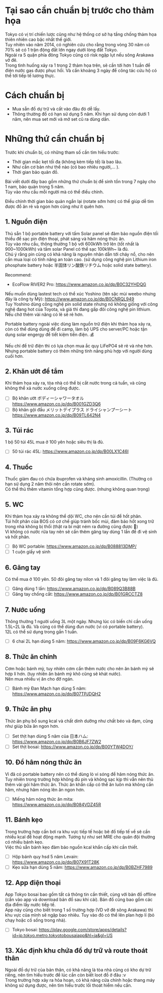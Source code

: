 # Tại sao cần chuẩn bị trước cho thảm họa
Tokyo có vị trí chiến lược cũng như hệ thống cơ sở hạ tầng chống thảm họa thiên nhiên cao bậc nhất thế giới.  
Tuy nhiên vào năm 2014, có nghiên cứu cho rằng trong vòng 30 năm có 70% sẽ có 1 trận động đất lớn ngay dưới lòng đất Tokyo.  
Ngoài ra 5 quận phía đông Tokyo cũng có risk ngập lụt nếu sông Arakawa vỡ đê.  
Trong tình huống xảy ra 1 trong 2 thảm họa trên, sẽ cần tới hơn 1 tuần để điện nước gas được phục hồi. Và cần khoảng 3 ngày để công tác cứu hộ có thể tới tiếp tế lương thực.

# Cách chuẩn bị
+ Mua sẵn đồ dự trữ và cất vào đâu đó dễ lấy.
+ Thông thường đồ có hạn sử dụng 5 năm. Khi hạn sử dụng còn dưới 1 năm, nên mua set mới và mở set cũ ra dùng dần.
  
# Những thứ cần chuẩn bị
Trước khi chuẩn bị, có những tham số cần tìm hiểu trước:
+ Thời gian mắc kẹt tối đa (không kèm tiếp tế) là bao lâu.
+ Như cần cơ bản như thế nào (có bao nhiêu người,... ).
+ Thời gian bảo quản đồ.

Bài viết dưới đây bao gồm những thứ chuẩn bị để sinh tồn trong 7 ngày cho 1 nam, bảo quản trong 5 năm.  
Tùy vào nhu cầu mỗi người mà có thể điều chỉnh.  

Điều chỉnh thời gian bảo quản ngắn lại (rotate sớm hơn) có thể giúp dễ tìm được đồ ăn rẻ và ngon hơn cũng như ít quên hơn.

## 1. Nguồn điện
Thủ sẵn 1 bộ portable battery với tấm Solar panel sẽ đảm bảo nguồn điện tối thiểu để sạc pin điện thoại, phát sáng và hâm nóng thức ăn.  
Tùy vào nhu cầu, thông thường 1 bộ với 600kWh trở lên (tốt nhất là 900~1000kWh) và tấm solar Panel có thể sạc 100kWh~ là đủ.  
Chú ý rằng pin cũng có khả năng là nguyên nhân dẫn tới cháy nổ, cho nên cần mua loại có tính năng an toàn cao. (sử dụng công nghệ pin Lithium iron phosphate battery hoặc 半固体リン酸鉄リチウム hoặc solid state battery).

Recommend:  
+ EcoFlow RIVER2 Pro: https://www.amazon.co.jp/dp/B0C32YHDQG

Nếu muốn dùng lastest tech có thể xúc Yoshino (tên sặc mùi weebo nhưng đây là công ty Mỹ): https://www.amazon.co.jp/dp/B0CNRQL949  
Tuy Yoshino dùng công nghệ pin solid state nhưng nó không giống với công nghệ đang hot của Toyota, và giá thì đang gấp đôi công nghệ pin lithium. Nếu chờ thêm vài năng có lẽ sẽ rẻ hơn.

Portable battery ngoài việc dùng làm nguồn trữ điện khi thảm họa xảy ra, còn có thể dùng dùng để đi camp, làm bộ UPS cho server/PC hoặc tận dụng solar engergy để tiết kiệm tiền điện. 💰

Nếu chỉ để trữ điện thì có lựa chọn mua ắc quy LiFePO4 sẽ rẻ và nhẹ hơn. Nhưng portable battery có thêm những tính năng phù hợp với người dùng cuối hơn.
## 2. Khăn ướt để tắm
Khi thảm họa xảy ra, tòa nhà có thể bị cắt nước trong cả tuần, và cũng không thể xả nước xuống cống được.

+ [ ] Bộ khăn ướt ボディーシャワータオル https://www.amazon.co.jp/dp/B001GZD3Q6  
+ [ ] Bộ khăn gội đầu メリットデイプラス ドライシャンプーシート https://www.amazon.co.jp/dp/B09TL642N4

## 3. Túi rác
1 bộ 50 túi 45L mua ở 100 yên hoặc siêu thị là đủ.

+ [ ] 50 túi rác 45L: https://www.amazon.co.jp/dp/B00LX1C46I

## 4. Thuốc
Thuốc giảm đau có chứa ibuprofen và kháng sinh amoxicillin. (Thường có hạn sử dụng 2 năm thôi nên cần rotate sớm).  
Có thể thủ thêm vitamin tổng hợp cũng được. (nhưng không quan trọng)

## 5. WC
Khi thảm họa xảy ra không thể dội WC, cho nên cần túi để hốt phân.  
Túi hốt phân của BOS có cơ chế giúp tránh bốc mùi, đảm bảo hốt xong trữ trong nhà không bị thối (thật ra bí mật ném ra đường cũng được 🤣)  
Vì không có nước rửa tay nên sẽ cần thêm găng tay dùng 1 lần để đi vệ sinh và hốt phân.

+ [ ] Bộ WC portable: https://www.amazon.co.jp/dp/B088813DMP/
+ [ ] 1 cuộn giấy vệ sinh

## 6. Găng tay
Có thể mua ở 100 yên.
50 đôi găng tay nilon và 1 đôi găng tay làm việc là đủ.

+ [ ] Găng dùng 1 lần: https://www.amazon.co.jp/dp/B089Q3B88B
+ [ ] Găng tay chống cắt: https://www.amazon.co.jp/dp/B01GRCCTZ8

## 7. Nước uống
Thông thường 1 người uống 3L một ngày. Nhưng lúc có biến chỉ cần uống 1.5L~2L là đủ. Và cũng có thể dùng đun nước (vì có portable battery).  
12L có thể sử dụng trong gần 1 tuần.

+ [ ] 6 chai 2L hạn dùng 5 năm: https://www.amazon.co.jp/dp/B09F6KG6VQ

## 8. Thức ăn chính
Cơm hoặc bánh mỳ, tuy nhiên cơm cần thêm nước cho nên ăn bánh mỳ sẽ hợp lí hơn. (tuy nhiên ăn bánh mỳ khô cũng sẽ khát nước).  
Nên mua nhiều vị ăn cho đỡ ngán. 

+ [ ] Bánh mỳ Đan Mạch hạn dùng 5 năm: https://www.amazon.co.jp/dp/B07TPJDQH2

## 9. Thức ăn phụ
Thức ăn phụ bổ sung kcal và chất dinh dưỡng như chất béo và đạm, cũng như giúp bữa ăn ngon hơn.

+ [ ] Set thịt hạn dùng 5 năm của 日本ハム: https://www.amazon.co.jp/dp/B0B6JF7ZW2
+ [ ] Set thịt bosai: https://www.amazon.co.jp/dp/B00YTW4DOY/

## 10. Đồ hâm nóng thức ăn
Vì đã có portable battery nên có thể dùng lò vi sóng để hâm nóng thức ăn. Tuy nhiên trong trường hợp không đủ pin và không sạc kịp thì vẫn nên thủ thêm vài gói hâm thức ăn.
Thức ăn khẩn cấp có thể ăn luôn mà không cần hâm, nhưng hâm nóng lên ăn ngon hơn.

+ [ ] Miếng hâm nóng thức ăn mita: https://www.amazon.co.jp/dp/B084VDZ45R

## 11. Bánh kẹo
Trong trường hợp cần bơi ra khu vực tiếp tế hoặc bê đồ tiếp tế về sẽ cần nhiều kcal để hoạt động mạnh. Tương tự như set MRE cho quân đội thường có nhiều bánh kẹo.  
Việc thủ sẵn bánh kẹo đảm bảo nguồn kcal khẩn cấp khi cần thiết.

+ [ ] Hộp bánh quy hsd 5 năm Levain: https://www.amazon.co.jp/dp/B07X91T28K
+ [ ] Kẹo sữa hạn dùng 5 năm: https://www.amazon.co.jp/dp/B0BZHF7989

## 12. App điện thoại
App Tokyo bosai bao gồm tất cả thông tin cần thiết, cùng với bản đồ offline (cần vào app và download bản đồ sau khi cài). Bản đồ cũng bao gồm các địa điểm lấy nước tiếp tế.  
App này cũng cho biết trong 1 số trường hợp (VD vỡ đê sông Arakawa) thì khu vực của mình sẽ ngập bao nhiêu. Tuy vào đó có thể lên plan hợp lí (bỏ chạy hoặc cố sống trong nhà).

+ [ ] Tokyo bosai: https://play.google.com/store/apps/details?id=jp.tokyo.metro.tokyotobousaiapp&hl=ja&gl=US

## 13. Xác định khu chứa đồ dự trữ và route thoát thân
Ngoài đồ dự trữ của bản thân, có khả năng là tòa nhà cũng có kho dự trữ riêng, nên tìm hiểu trước để lúc cần còn biết loot đồ ở đâu :v  
Trong trường hợp xảy ra hỏa hoạn, có khả năng cửa chính hoặc thang máy không sử dụng được, nên tìm hiểu trước lối thoát hiểm nếu cần.
